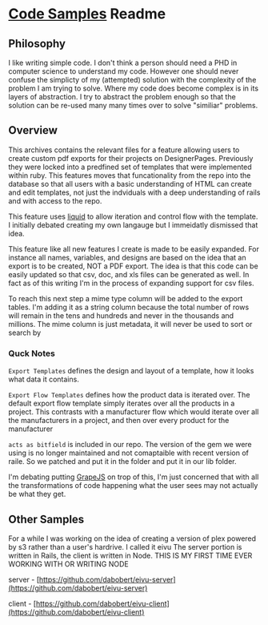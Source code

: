 # [Code Samples](https://github.com/dabobert/code_sample) Readme

## Philosophy

I like writing simple code.  I don't think a person should need a PHD in computer science to understand my code.  However one should never confuse the simplicty of my (attempted) solution with the complexity of the problem I am trying to solve.  Where my code does become complex is in its layers of abstraction.  I try to abstract the problem enough so that the solution can be re-used  many many times over to solve "similiar" problems.

## Overview

This archives contains the relevant files for a feature allowing users to create custom pdf exports for their projects on DesignerPages.  Previously they were locked into a predfined set of templates that were implemented within ruby.  This features moves that funcationality from the repo into the database so that all users with a basic understanding of HTML can create and edit templates, not just the indviduals with a deep understanding of rails and with access to the repo.

This feature uses [liquid](https://shopify.github.io/liquid/) to allow iteration and control flow with the template.  I initially debated creating my own langauge but I immeidatly dismissed that idea.

This feature like all new features I create is made to be easily expanded.  For instance all names, variables, and designs are based on the idea that an export is to be created, NOT a PDF export.  The idea is that this code can be easily updated so that csv, doc, and xls files can be generated as well.  In fact as of this writing I'm in the process of expanding support for csv files.

To reach this next step a mime type column will be added to the export tables.   I'm adding it as a string column because the total number of rows will remain in the tens and hundreds and never in the thousands and millions.  The mime column is just metadata, it will never be used to sort or search by

### Quck Notes
`Export Templates` defines the design and layout of a template, how it looks what data it contains.

`Export Flow Templates` defines how the product data is iterated over.  The default export flow template simply iterates over all the products in a project.  This contrasts with a manufacturer flow which would iterate over all the manufacturers in a project, and then over every product for the manufacturer

`acts as bitfield` is included in our repo.  The version of the gem we were using is no longer maintained and not comaptaible with recent version of raile.  So we patched and put it in the folder and put it in our lib folder.

I'm debating putting [GrapeJS](http://grapesjs.com/demo.html) on trop of this, I'm just concerned that with all the transformations of code happening what the user sees may not actually be what they get.

## Other Samples
For a while I was working on the idea of creating a version of plex powered by s3 rather than a user's hardrive.  I called it eivu  The server portion is written in Rails, the client is written in Node. THIS IS MY FIRST TIME EVER WORKING WITH OR WRITING NODE

server - [https://github.com/dabobert/eivu-server](https://github.com/dabobert/eivu-server)

client - [https://github.com/dabobert/eivu-client](https://github.com/dabobert/eivu-client)